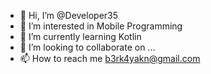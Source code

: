 - 👋 Hi, I’m @Developer35
- 👀 I’m interested in Mobile Programming
- 🌱 I’m currently learning Kotlin
- 💞️ I’m looking to collaborate on ...
- 📫 How to reach me b3rk4yakn@gmail.com

<!---
Developerby2003/Developerby2003 is a ✨ special ✨ repository because its `README.md` (this file) appears on your GitHub profile.
You can click the Preview link to take a look at your changes.
--->
